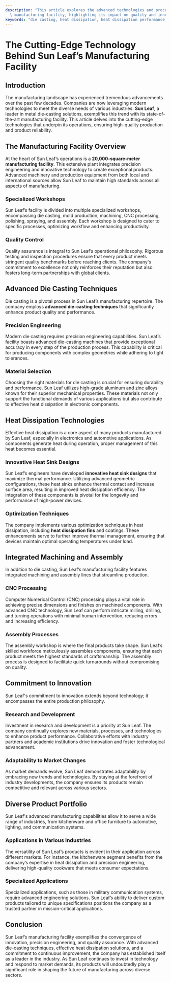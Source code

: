 ```yaml
---
description: "This article explores the advanced technologies and processes employed by Sun Leaf's\
  \ manufacturing facility, highlighting its impact on quality and innovation."
keywords: "die casting, heat dissipation, heat dissipation performance, heat sink"
---
```

# The Cutting-Edge Technology Behind Sun Leaf’s Manufacturing Facility

## Introduction

The manufacturing landscape has experienced tremendous advancements over the past few decades. Companies are now leveraging modern technologies to meet the diverse needs of various industries. **Sun Leaf**, a leader in metal die-casting solutions, exemplifies this trend with its state-of-the-art manufacturing facility. This article delves into the cutting-edge technologies that underpin its operations, ensuring high-quality production and product reliability.

## The Manufacturing Facility Overview

At the heart of Sun Leaf’s operations is a **20,000-square-meter manufacturing facility**. This extensive plant integrates precision engineering and innovative technology to create exceptional products. Advanced machinery and production equipment from both local and international sources allow Sun Leaf to maintain high standards across all aspects of manufacturing.

### Specialized Workshops

Sun Leaf’s facility is divided into multiple specialized workshops, encompassing die casting, mold production, machining, CNC processing, polishing, spraying, and assembly. Each workshop is designed to cater to specific processes, optimizing workflow and enhancing productivity. 

### Quality Control

Quality assurance is integral to Sun Leaf’s operational philosophy. Rigorous testing and inspection procedures ensure that every product meets stringent quality benchmarks before reaching clients. The company's commitment to excellence not only reinforces their reputation but also fosters long-term partnerships with global clients.

## Advanced Die Casting Techniques

Die casting is a pivotal process in Sun Leaf’s manufacturing repertoire. The company employs **advanced die-casting techniques** that significantly enhance product quality and performance.

### Precision Engineering

Modern die casting requires precision engineering capabilities. Sun Leaf’s facility boasts advanced die-casting machines that provide exceptional accuracy in every step of the production process. This capability is critical for producing components with complex geometries while adhering to tight tolerances.

### Material Selection

Choosing the right materials for die casting is crucial for ensuring durability and performance. Sun Leaf utilizes high-grade aluminum and zinc alloys known for their superior mechanical properties. These materials not only support the functional demands of various applications but also contribute to effective heat dissipation in electronic components. 

## Heat Dissipation Technologies

Effective heat dissipation is a core aspect of many products manufactured by Sun Leaf, especially in electronics and automotive applications. As components generate heat during operation, proper management of this heat becomes essential.

### Innovative Heat Sink Designs

Sun Leaf’s engineers have developed **innovative heat sink designs** that maximize thermal performance. Utilizing advanced geometric configurations, these heat sinks enhance thermal contact and increase surface area, resulting in improved heat dissipation efficiency. The integration of these components is pivotal for the longevity and performance of high-power devices.

### Optimization Techniques

The company implements various optimization techniques in heat dissipation, including **heat dissipation fins** and coatings. These enhancements serve to further improve thermal management, ensuring that devices maintain optimal operating temperatures under load.

## Integrated Machining and Assembly

In addition to die casting, Sun Leaf’s manufacturing facility features integrated machining and assembly lines that streamline production.

### CNC Processing

Computer Numerical Control (CNC) processing plays a vital role in achieving precise dimensions and finishes on machined components. With advanced CNC technology, Sun Leaf can perform intricate milling, drilling, and turning operations with minimal human intervention, reducing errors and increasing efficiency.

### Assembly Processes

The assembly workshop is where the final products take shape. Sun Leaf’s skilled workforce meticulously assembles components, ensuring that each product meets the highest standards of craftsmanship. The assembly process is designed to facilitate quick turnarounds without compromising on quality.

## Commitment to Innovation

Sun Leaf's commitment to innovation extends beyond technology; it encompasses the entire production philosophy.

### Research and Development

Investment in research and development is a priority at Sun Leaf. The company continually explores new materials, processes, and technologies to enhance product performance. Collaborative efforts with industry partners and academic institutions drive innovation and foster technological advancement.

### Adaptability to Market Changes

As market demands evolve, Sun Leaf demonstrates adaptability by embracing new trends and technologies. By staying at the forefront of industry developments, the company ensures its products remain competitive and relevant across various sectors.

## Diverse Product Portfolio

Sun Leaf's advanced manufacturing capabilities allow it to serve a wide range of industries, from kitchenware and office furniture to automotive, lighting, and communication systems.

### Applications in Various Industries

The versatility of Sun Leaf’s products is evident in their application across different markets. For instance, the kitchenware segment benefits from the company’s expertise in heat dissipation and precision engineering, delivering high-quality cookware that meets consumer expectations.

### Specialized Applications

Specialized applications, such as those in military communication systems, require advanced engineering solutions. Sun Leaf’s ability to deliver custom products tailored to unique specifications positions the company as a trusted partner in mission-critical applications.

## Conclusion

Sun Leaf’s manufacturing facility exemplifies the convergence of innovation, precision engineering, and quality assurance. With advanced die-casting techniques, effective heat dissipation solutions, and a commitment to continuous improvement, the company has established itself as a leader in the industry. As Sun Leaf continues to invest in technology and respond to market demands, its products will undoubtedly play a significant role in shaping the future of manufacturing across diverse sectors.
